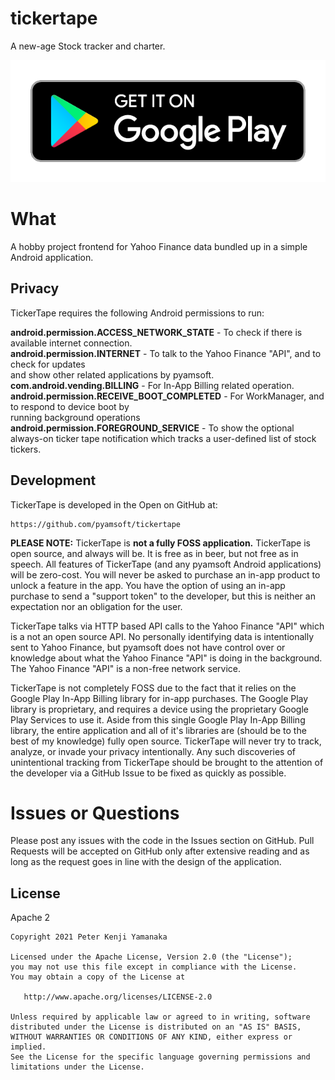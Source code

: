 # tickertape

A new-age Stock tracker and charter.

[![Get it on Google Play](https://raw.githubusercontent.com/pyamsoft/tickertape/main/art/google-play-badge.png)][1]

# What

A hobby project frontend for Yahoo Finance data bundled up in a simple Android application.

## Privacy

TickerTape requires the following Android permissions to run:

**android.permission.ACCESS_NETWORK_STATE** - To check if there is available internet connection.  
**android.permission.INTERNET** - To talk to the Yahoo Finance "API", and to check for updates  
and show other related applications by pyamsoft.  
**com.android.vending.BILLING** - For In-App Billing related operation.  
**android.permission.RECEIVE_BOOT_COMPLETED** - For WorkManager, and to respond to device boot by  
running background operations
**android.permission.FOREGROUND_SERVICE** - To show the optional always-on ticker tape notification
which tracks a user-defined list of stock tickers.

## Development

TickerTape is developed in the Open on GitHub at:
```
https://github.com/pyamsoft/tickertape
```

**PLEASE NOTE:** TickerTape is **not a fully FOSS application.**
TickerTape is open source, and always will be. It is free as in beer, but not free as in speech.
All features of TickerTape (and any pyamsoft Android applications) will be zero-cost. You will
never be asked to purchase an in-app product to unlock a feature in the app. You have the option of
using an in-app purchase to send a "support token" to the developer, but this is neither an
expectation nor an obligation for the user.

TickerTape talks via HTTP based API calls to the Yahoo Finance "API" which is a not an open source
API. No personally identifying data is intentionally sent to Yahoo Finance, but pyamsoft does not
have control over or knowledge about what the Yahoo Finance "API" is doing in the background. The
Yahoo Finance "API" is a non-free network service.

TickerTape is not completely FOSS due to the fact that it relies on the Google Play In-App Billing
library for in-app purchases. The Google Play library is proprietary, and requires a device using
the proprietary Google Play Services to use it. Aside from this single Google Play In-App Billing
library, the entire application and all of it's libraries are (should be to the best of my
knowledge) fully open source. TickerTape will never try to track, analyze, or invade your
privacy intentionally. Any such discoveries of unintentional tracking from TickerTape should be
brought to the attention of the developer via a GitHub Issue to be fixed as quickly as possible.

# Issues or Questions

Please post any issues with the code in the Issues section on GitHub. Pull Requests
will be accepted on GitHub only after extensive reading and as long as the request
goes in line with the design of the application.

[1]: https://play.google.com/store/apps/details?id=com.pyamsoft.tickertape

## License

Apache 2

```
Copyright 2021 Peter Kenji Yamanaka

Licensed under the Apache License, Version 2.0 (the "License");
you may not use this file except in compliance with the License.
You may obtain a copy of the License at

   http://www.apache.org/licenses/LICENSE-2.0

Unless required by applicable law or agreed to in writing, software
distributed under the License is distributed on an "AS IS" BASIS,
WITHOUT WARRANTIES OR CONDITIONS OF ANY KIND, either express or implied.
See the License for the specific language governing permissions and
limitations under the License.
```
